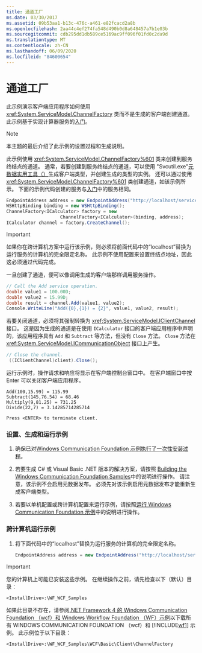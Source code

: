 ```yaml
---
title: 通道工厂
ms.date: 03/30/2017
ms.assetid: 09b53aa1-b13c-476c-a461-e82fcacd2a8b
ms.openlocfilehash: 2aa44c4ef274fa548d490b0d8a648457a7b1e03b
ms.sourcegitcommit: cdb295dd1db589ce5169ac9ff096f01fd0c2da9d
ms.translationtype: MT
ms.contentlocale: zh-CN
ms.lasthandoff: 06/09/2020
ms.locfileid: "84600654"
---
```

# <a name="channel-factory"></a>通道工厂

此示例演示客户端应用程序如何使用 <xref:System.ServiceModel.ChannelFactory> 类而不是生成的客户端创建通道。 此示例基于实现计算器服务的[入门](getting-started-sample.md)。

> [!NOTE]
> 本主题的最后介绍了此示例的设置过程和生成说明。

此示例使用 <xref:System.ServiceModel.ChannelFactory%601> 类来创建到服务终结点的通道。 通常，若要创建到服务终结点的通道，可以使用 "Svcutil.exe"[元数据实用工具（）](../servicemodel-metadata-utility-tool-svcutil-exe.md)生成客户端类型，并创建生成的类型的实例。 还可以通过使用 <xref:System.ServiceModel.ChannelFactory%601> 类创建通道，如该示例所示。 下面的示例代码创建的服务与[入门](getting-started-sample.md)中的服务相同。

```csharp
EndpointAddress address = new EndpointAddress("http://localhost/servicemodelsamples/service.svc");
WSHttpBinding binding = new WSHttpBinding();
ChannelFactory<ICalculator> factory = new
                    ChannelFactory<ICalculator>(binding, address);
ICalculator channel = factory.CreateChannel();
```

> [!IMPORTANT]
> 如果你在跨计算机方案中运行该示例，则必须将前面代码中的“localhost”替换为运行服务的计算机的完全限定名称。 此示例不使用配置来设置终结点地址，因此这必须通过代码完成。

一旦创建了通道，便可以像调用生成的客户端那样调用服务操作。

```csharp
// Call the Add service operation.
double value1 = 100.00D;
double value2 = 15.99D;
double result = channel.Add(value1, value2);
Console.WriteLine("Add({0},{1}) = {2}", value1, value2, result);
```

若要关闭通道，必须将其强制转换为 <xref:System.ServiceModel.IClientChannel> 接口。 这是因为生成的通道是在使用 `ICalculator` 接口的客户端应用程序中声明的，该应用程序具有 `Add` 和 `Subtract` 等方法，但没有 `Close` 方法。 `Close` 方法在 <xref:System.ServiceModel.ICommunicationObject> 接口上产生。

```csharp
// Close the channel.
 ((IClientChannel)client).Close();
```

运行示例时，操作请求和响应将显示在客户端控制台窗口中。 在客户端窗口中按 Enter 可以关闭客户端应用程序。

```console
Add(100,15.99) = 115.99
Subtract(145,76.54) = 68.46
Multiply(9,81.25) = 731.25
Divide(22,7) = 3.14285714285714

Press <ENTER> to terminate client.
```

### <a name="to-set-up-build-and-run-the-sample"></a>设置、生成和运行示例

1. 确保已对[Windows Communication Foundation 示例执行了一次性安装过程](one-time-setup-procedure-for-the-wcf-samples.md)。

2. 若要生成 C# 或 Visual Basic .NET 版本的解决方案，请按照 [Building the Windows Communication Foundation Samples](building-the-samples.md)中的说明进行操作。 请注意，该示例不会启用元数据发布。 必须先对该示例启用元数据发布才能重新生成客户端类型。

3. 若要以单机配置或跨计算机配置来运行示例，请按照[运行 Windows Communication Foundation 示例](running-the-samples.md)中的说明进行操作。

### <a name="to-run-the-sample-cross-machine"></a>跨计算机运行示例

1. 将下面代码中的“localhost”替换为运行服务的计算机的完全限定名称。

    ```csharp
    EndpointAddress address = new EndpointAddress("http://localhost/servicemodelsamples/service.svc");
    ```

> [!IMPORTANT]
> 您的计算机上可能已安装这些示例。 在继续操作之前，请先检查以下（默认）目录：
>
> `<InstallDrive>:\WF_WCF_Samples`
>
> 如果此目录不存在，请参阅[.NET Framework 4 的 Windows Communication Foundation （wcf）和 Windows Workflow Foundation （WF）示例](https://www.microsoft.com/download/details.aspx?id=21459)以下载所有 WINDOWS COMMUNICATION FOUNDATION （wcf）和 [!INCLUDE[wf1](../../../../includes/wf1-md.md)] 示例。 此示例位于以下目录：
>
> `<InstallDrive>:\WF_WCF_Samples\WCF\Basic\Client\ChannelFactory`
